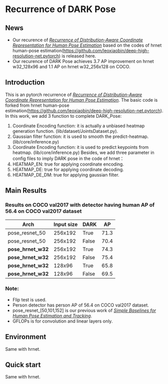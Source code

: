 # Recurrence of DARK Pose
## News
- Our recurence of [*Recurrence of Distribution-Aware Coordinate Representation for Human Pose Estimation*](https://arxiv.org/abs/1910.06278) based on the codes of hrnet human-pose estimation(https://github.com/leoxiaobin/deep-high-resolution-net.pytorch) is released here.
- Our recurence of DARK Pose achieves 3.7 AP improvement on hrnet w32_128x96 and 1.1 AP on hrnet w32_256x128 on COCO.

## Introduction
This is an pytorch recurrence of [*Recurrence of Distribution-Aware Coordinate Representation for Human Pose Estimation*](https://arxiv.org/abs/1910.06278). 
The basic code is forked from hrnet human-pose estimation(https://github.com/leoxiaobin/deep-high-resolution-net.pytorch).
In this work, we add 3 function to complete DARK_Pose:
1. Coordinate Encoding function: it is actually a unbiased heatmap generation function. (lib/dataset/JointsDataset.py).
2. Gaussian filter function: it is used to smooth the predict-heatmap. (lib/core/inference.py)
3. Coordinate Encoding function: it is used to predict keypoints from heatmap.  (lib/core/inference.py)
Besides, we add three parameter in config files to imply DARK pose in the code of hrnet：
1. HEATMAP_EN: true for applying coordinate encoding.
2. HEATMAP_DE: true for applying coordinate decoding.
3. HEATMAP_DE_DM: true for applying gaussian filter.</br>

## Main Results
### Results on COCO val2017 with detector having human AP of 56.4 on COCO val2017 dataset
| Arch               | Input size | DARK  |   AP   |
|--------------------|------------|-------|--------|
| pose_resnet_50     |    256x192 | True  |   71.3 |
| pose_resnet_50     |    256x192 | False |   70.4 |
| **pose_hrnet_w32** |    256x192 | True  |   74.3 | 
| **pose_hrnet_w32** |    256x192 | False |   75.4 | 
| **pose_hrnet_w32** |    128x96  | True  |   65.8 |
| **pose_hrnet_w32** |    128x96  | False |   69.5 |
### Note:
- Flip test is used.
- Person detector has person AP of 56.4 on COCO val2017 dataset.
- pose_resnet_[50,101,152] is our previous work of [*Simple Baselines for Human Pose Estimation and Tracking*](http://openaccess.thecvf.com/content_ECCV_2018/html/Bin_Xiao_Simple_Baselines_for_ECCV_2018_paper.html).
- GFLOPs is for convolution and linear layers only.

## Environment
Same with hrnet.

## Quick start
Same with hrnet.

